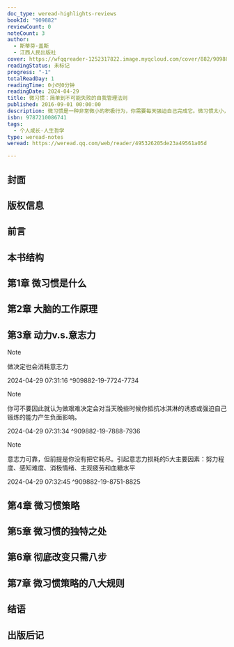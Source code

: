 ```yaml
---
doc_type: weread-highlights-reviews
bookId: "909882"
reviewCount: 0
noteCount: 3
author:
  - 斯蒂芬·盖斯
  - 江西人民出版社
cover: https://wfqqreader-1252317822.image.myqcloud.com/cover/882/909882/t7_909882.jpg
readingStatus: 未标记
progress: "-1"
totalReadDay: 1
readingTime: 0小时0分钟
readingDate: 2024-04-29
title: 微习惯：简单到不可能失败的自我管理法则
published: 2016-09-01 00:00:00
description: 微习惯是一种非常微小的积极行为，你需要每天强迫自己完成它。微习惯太小，小到不可能失败。正是因为这个特性，它不会给你造成任何负担，而且具有超强的“欺骗性”，它也因此成了极具优势的习惯养成策略。微习惯策略的科学原理表明了人们无法长期坚持大多数主流成长策略的原因，也揭示了人们长期坚持微习惯策略的可能性。人们无法让改变的效果持久时，往往认为原因在于自己，但其实有问题的并不是他们本身，而是他们采用的策略。当你开始用微习惯策略教你的方法按照大脑的规律做事情时，持久改变其实很容易。
isbn: 9787210086741
tags:
  - 个人成长-人生哲学
type: weread-notes
weread: https://weread.qq.com/web/reader/495326205de23a49561a05d

---
```



## 封面

## 版权信息

## 前言

## 本书结构

## 第1章 微习惯是什么

## 第2章 大脑的工作原理

## 第3章 动力v.s.意志力

> [!NOTE] 
> 做决定也会消耗意志力
> 
> 2024-04-29 07:31:16 ^909882-19-7724-7734

> [!NOTE] 
> 你可不要因此就认为做艰难决定会对当天晚些时候你抵抗冰淇淋的诱惑或强迫自己锻炼的能力产生负面影响。
> 
> 2024-04-29 07:31:34 ^909882-19-7888-7936

> [!NOTE] 
> 意志力可靠，但前提是你没有把它耗尽。引起意志力损耗的5大主要因素：努力程度、感知难度、消极情绪、主观疲劳和血糖水平
> 
> 2024-04-29 07:32:45 ^909882-19-8751-8825

## 第4章 微习惯策略

## 第5章 微习惯的独特之处

## 第6章 彻底改变只需八步

## 第7章 微习惯策略的八大规则

## 结语

## 出版后记

